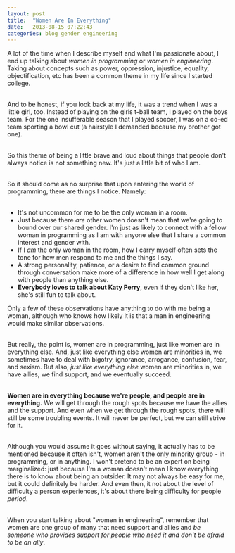 ```yaml
---
layout: post
title:  "Women Are In Everything"
date:   2013-08-15 07:22:43
categories: blog gender engineering
---
```


A lot of the time when I describe myself and what I'm passionate about, I end up talking about <em>women in programming</em> or <em>women in engineering</em>. Taking about concepts such as power, oppression, injustice, equality, objectification, etc has been a common theme in my life since I started college.<br><br>

And to be honest, if you look back at my life, it was a trend when I was a little girl, too. Instead of playing on the girls t-ball team, I played on the boys team. For the one insufferable season that I played soccer, I was on a co-ed team sporting a bowl cut (a hairstyle I demanded because my brother got one).<br><br>

So this theme of being a little brave and loud about things that people don't always notice is not something new. It's just a little bit of who I am.<br><br>

So it should come as no surprise that upon entering the world of programming, there are things I notice. Namely:<br><br>

<ul>
<li>It's not uncommon for me to be the only woman in a room.</li>
<li>Just because there <em>are</em> other women doesn't mean that we're going to bound over our shared gender. I'm just as likely to connect with a fellow woman in programming as I am with anyone else that I share a common interest and gender with.</li>
<li>If I <em>am</em> the only woman in the room, how I carry myself often sets the tone for how men respond to me and the things I say.</li>
<li>A strong personality, patience, or a desire to find common ground through conversation make more of a difference in how well I get along with people than anything else.</li>
<li><strong>Everybody loves to talk about Katy Perry</strong>, even if they don't like her, she's still fun to talk about.</li>
</ul>
Only a few of these observations have anything to do with me being a woman, although who knows how likely it is that a man in engineering would make similar observations.<br><br>

But really, the point is, women are in programming, just like women are in everything else. And, just like everything else women are minorities in, we sometimes have to deal with bigotry, ignorance, arrogance, confusion, fear, and sexism. But also, <em>just like everything else</em> women are minorities in, we have allies, we find support, and we eventually succeed.<br><br>

<strong>Women are in everything because we're people, and people are in everything.</strong> We will get through the rough spots because we have the allies and the support. And even when we get through the rough spots, there will still be some troubling events. It will never be perfect, but we can still strive for it.<br><br>

Although you would assume it goes without saying, it actually has to be mentioned because it often isn't, women aren't the only minority group - in programming, or in anything. I won't pretend to be an expert on being marginalized: just because I'm a woman doesn't mean I know everything there is to know about being an outsider. It may not always be easy for me, but it could definitely be harder. And even then, it not about the level of difficulty a person experiences, it's about there being difficulty for people <em>period</em>.<br><br>

When you start talking about "women in engineering", remember that women are one group of many that need support and allies and <em>be someone who provides support for people who need it and don't be afraid to be an ally</em>.<br><br>
